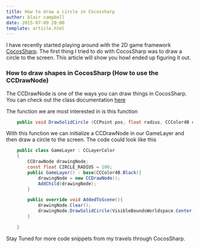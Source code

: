 ```yaml
---
title: How to draw a circle in Cocossharp
author: blair campbell
date: 2015-07-09 20:00
template: article.html
---
```



I have recently started playing around with the 2D game framework [CocosSharp](https://github.com/mono/CocosSharp). The first thing I tried to do with CocosSharp was to draw a circle to the screen.  This article will show you howI ended up figuring it out.

<span class="more"></span>

### How to draw shapes in CocosSharp (How to use the CCDrawNode)

The CCDrawNode is one of the ways you can draw things in CocosSharp.  You can check out the class documentation [here](http://developer.xamarin.com/api/type/CocosSharp.CCDrawNode/)

The function we are most interested in is this function 

```cs
	public void DrawSolidCircle (CCPoint pos, float radius, CCColor4B color)
```

With this function we can initialize a CCDrawNode in our GameLayer and then draw a circle to the screen.  The code could look like this

```cs
	public class GameLayer : CCLayerColor
	{
		CCDrawNode drawingNode;
		const float CIRCLE_RADIUS = 100;
		public GameLayer() : base(CCColor4B.Black){
			drawingNode = new CCDrawNode();
			AddChild(drawingNode);
		}

		public override void AddedToScene(){
			drawingNode.Clear();
            drawingNode.DrawSolidCircle(VisibleBoundsWorldspace.Center, CIRCLE_RADIUS, CCColor4B.Blue);
		}

	}
```


Stay Tuned for more code snippets from my travels through CocosSharp.


